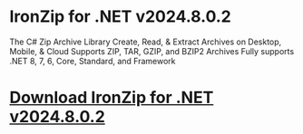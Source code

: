 # IronZip for .NET v2024.8.0.2

The C# Zip Archive Library
Create, Read, & Extract Archives on Desktop, Mobile, & Cloud
Supports ZIP, TAR, GZIP, and BZIP2 Archives
Fully supports .NET 8, 7, 6, Core, Standard, and Framework

# [Download IronZip for .NET v2024.8.0.2](https://developer.team/dotnet/34940-ironzip-for-net-v2024802.html)

